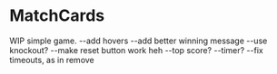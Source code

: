 # MatchCards
WIP simple game.
--add hovers
--add better winning message
--use knockout?
--make reset button work heh
--top score?
--timer?
--fix timeouts, as in remove
